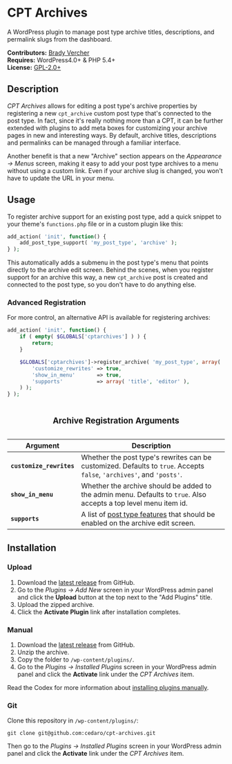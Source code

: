 # CPT Archives

A WordPress plugin to manage post type archive titles, descriptions, and permalink slugs from the dashboard.

__Contributors:__ [Brady Vercher](https://twitter.com/bradyvercher)  
__Requires:__ WordPress4.0+ & PHP 5.4+  
__License:__ [GPL-2.0+](http://www.gnu.org/licenses/gpl-2.0.html)


## Description

*CPT Archives* allows for editing a post type's archive properties by registering a new `cpt_archive` custom post type that's connected to the post type. In fact, since it's really nothing more than a CPT, it can be further extended with plugins to add meta boxes for customizing your archive pages in new and interesting ways. By default, archive titles, descriptions and permalinks can be managed through a familiar interface.

Another benefit is that a new "Archive" section appears on the *Appearance &rarr; Menus* screen, making it easy to add your post type archives to a menu without using a custom link. Even if your archive slug is changed, you won't have to update the URL in your menu.


## Usage

To register archive support for an existing post type, add a quick snippet to your theme's `functions.php` file or in a custom plugin like this:

```php
add_action( 'init', function() {
	add_post_type_support( 'my_post_type', 'archive' );
} );
```

This automatically adds a submenu in the post type's menu that points directly to the archive edit screen. Behind the scenes, when you register support for an archive this way, a new `cpt_archive` post is created and connected to the post type, so you don't have to do anything else.


### Advanced Registration

For more control, an alternative API is available for registering archives:

```php
add_action( 'init', function() {
	if ( empty( $GLOBALS['cptarchives'] ) ) {
		return;
	}

	$GLOBALS['cptarchives']->register_archive( 'my_post_type', array(
		'customize_rewrites' => true,
		'show_in_menu'       => true,
		'supports'           => array( 'title', 'editor' ),
	) );
} );
```

<table><caption><h3>Archive Registration Arguments</strong></h3>
  <thead>
    <tr>
      <th>Argument</th>
      <th>Description</th>
    </tr>
  </thead>
  <tbody>
    <tr>
      <td><strong><code>customize_rewrites</code></strong></td>
      <td>Whether the post type's rewrites can be customized. Defaults to <code>true</code>. Accepts <code>false</code>, <code>'archives'</code>, and <code>'posts'</code>.</td>
    </tr>
    <tr>
      <td><strong><code>show_in_menu</code></strong></td>
      <td>Whether the archive should be added to the admin menu. Defaults to <code>true</code>. Also accepts a top level menu item id.</td>
    </tr>
    <tr>
      <td><strong><code>supports</code></strong></td>
      <td>A list of <a href="http://codex.wordpress.org/Function_Reference/add_post_type_support">post type features</a> that should be enabled on the archive edit screen.</td>
    </tr>
  </tbody>
</table>


## Installation

### Upload

1. Download the [latest release](https://github.com/cedaro/cpt-archives/archive/master.zip) from GitHub.
2. Go to the _Plugins &rarr; Add New_ screen in your WordPress admin panel and click the __Upload__ button at the top next to the "Add Plugins" title.
3. Upload the zipped archive.
4. Click the __Activate Plugin__ link after installation completes.

### Manual

1. Download the [latest release](https://github.com/cedaro/cpt-archives/archive/master.zip) from GitHub.
2. Unzip the archive.
3. Copy the folder to `/wp-content/plugins/`.
4. Go to the _Plugins &rarr; Installed Plugins_ screen in your WordPress admin panel and click the __Activate__ link under the _CPT Archives_ item.

Read the Codex for more information about [installing plugins manually](http://codex.wordpress.org/Managing_Plugins#Manual_Plugin_Installation).

### Git

Clone this repository in `/wp-content/plugins/`:

`git clone git@github.com:cedaro/cpt-archives.git`

Then go to the _Plugins &rarr; Installed Plugins_ screen in your WordPress admin panel and click the __Activate__ link under the _CPT Archives_ item.
